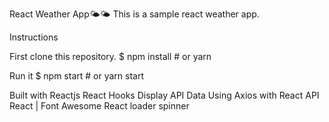 React Weather App🌤🌤
This is a sample react weather app.



Instructions


First clone this repository.
$ npm install # or yarn


Run it
$ npm start # or yarn start


Built with
Reactjs
React Hooks
Display API Data Using Axios with React
API
React | Font Awesome
React loader spinner
